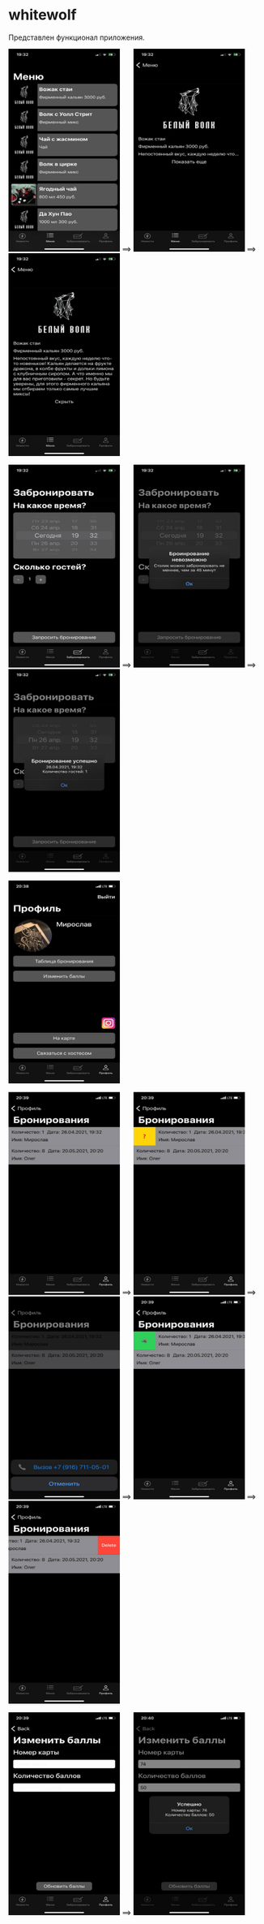 # whitewolf
Представлен функционал приложения.

<img src="https://github.com/Filatov-Oleg/whitewolf/blob/master/Screenshots/menu_01.jpeg" width="220" height="400"/> ==>
<img src="https://github.com/Filatov-Oleg/whitewolf/blob/master/Screenshots/menu_02.jpeg" width="220" height="400"/> ==>
<img src="https://github.com/Filatov-Oleg/whitewolf/blob/master/Screenshots/menu_03.jpeg" width="220" height="400"/>

<img src="https://github.com/Filatov-Oleg/whitewolf/blob/master/Screenshots/reserve_01.jpeg" width="220" height="400"/> ==>
<img src="https://github.com/Filatov-Oleg/whitewolf/blob/master/Screenshots/reserve_02.jpeg" width="220" height="400"/> ==>
<img src="https://github.com/Filatov-Oleg/whitewolf/blob/master/Screenshots/reserve_03.jpeg" width="220" height="400"/>

<img src="https://github.com/Filatov-Oleg/whitewolf/blob/master/Screenshots/admin_01.jpeg" width="220" height="400"/>

<img src="https://github.com/Filatov-Oleg/whitewolf/blob/master/Screenshots/tableReserve_01.jpeg" width="220" height="400"/> ==>
<img src="https://github.com/Filatov-Oleg/whitewolf/blob/master/Screenshots/tableReserve_02.jpeg" width="220" height="400"/> ==>
<img src="https://github.com/Filatov-Oleg/whitewolf/blob/master/Screenshots/tableReserve_03.jpeg" width="220" height="400"/> ==>
<img src="https://github.com/Filatov-Oleg/whitewolf/blob/master/Screenshots/tableReserve_04.jpeg" width="220" height="400"/> ==>
<img src="https://github.com/Filatov-Oleg/whitewolf/blob/master/Screenshots/tableReserve_05.jpeg" width="220" height="400"/>

<img src="https://github.com/Filatov-Oleg/whitewolf/blob/master/Screenshots/changeScores_01.jpeg" width="220" height="400"/> ==>
<img src="https://github.com/Filatov-Oleg/whitewolf/blob/master/Screenshots/changeScores_02.jpeg" width="220" height="400"/>
